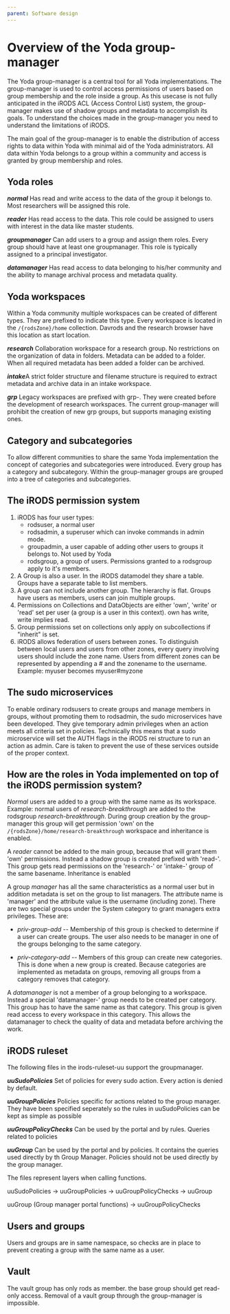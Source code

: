 ```yaml
---
parent: Software design
---
```

# Overview of the Yoda group-manager
The Yoda group-manager is a central tool for all Yoda implementations. The group-manager is used to control access permissions of users based on group membership and the role inside a group. As this usecase is not fully anticipated in the iRODS ACL (Access Control List) system, the group-manager makes use of shadow groups and metadata to accomplish its goals. To understand the choices made in the group-manager you need to understand the limitations of iRODS.


The main goal of the group-manager is to enable the distribution of access rights to data within Yoda with minimal aid of the Yoda administrators. All data within Yoda belongs to a group within a community and access is granted by group membership and roles.

## Yoda roles
***normal*** Has read and write access to the data of the group it belongs to. Most researchers will be assigned this role.

***reader*** Has read access to the data. This role could be assigned to users with interest in the data like master students.

***groupmanager*** Can add users to a group and assign them roles. Every group should have at least one groupmanager. This role is typically assigned to a principal investigator.

***datamanager*** Has read access to data belonging to his/her community and the ability to manage archival process and metadata quality.


## Yoda workspaces
Within a Yoda community multiple workspaces can be created of different types. They are prefixed to indicate this type. Every workspace is located in the `/{rodsZone}/home` collection. Davrods and the research browser have this location as start location.

***research*** Collaboration workspace for a research group. No restrictions on the organization of data in folders. Metadata can be added to a folder. When all required metadata has been added a folder can be archived.

***intake***A strict folder structure and filename structure is required to extract metadata and archive data in an intake workspace.

***grp*** Legacy workspaces are prefixed with grp-. They were created before the development of research workspaces. The current group-manager will prohibit the creation of new grp groups, but supports managing existing ones.


## Category and subcategories
To allow different communities to share the same Yoda implementation the concept of categories and subcategories were introduced. Every group has a category and subcategory. Within the group-manager groups are grouped into a tree of categories and subcategories.

## The iRODS permission system
1. iRODS has four user types:
	- rodsuser, a normal user
	- rodsadmin, a superuser which can invoke commands in admin mode.
	- groupadmin, a user capable of adding other users to groups it belongs to. Not used by Yoda
	- rodsgroup, a group of users. Permissions granted to a rodsgroup apply to it's members.
2. A Group is also a user. In the iRODS datamodel they share a table. Groups have a separate table to list members.
3. A group can not include another group. The hierarchy is flat. Groups have users as members, users can join multiple groups.
4. Permissions on Collections and DataObjects are either 'own', 'write' or 'read' set per user (a group is a user in this context). own has write, write implies read.
5. Group permissions set on collections only apply on subcollections if "inherit" is set.
6. iRODS allows federation of users between zones. To distinguish between local users and users from other zones, every query involving users should include the zone name.  Users from different zones can be represented by appending a # and the zonename to the username. Example: myuser becomes myuser#myzone


## The sudo microservices
To enable ordinary rodsusers to create groups and manage members in groups, without promoting them to rodsadmin, the sudo microservices have been developed. They give temporary admin privileges when an action meets all criteria set in policies. Technically this means that a sudo microservice will set the AUTH flags in the iRODS rei structure to run an action as admin. Care is taken to prevent the use of these services outside of the proper context.


## How are the roles in Yoda implemented on top of the iRODS permission system?
*Normal* users are added to a group with the same name as its workspace. Example: normal users of *research-breakthrough* are added to the rodsgroup *research-breakthrough*. During group creation by the group-manager this group will get permission 'own' on the `/{rodsZone}/home/research-breakthrough` workspace and inheritance is enabled.

A *reader* cannot be added to the main group, because that will grant them 'own' permissions. Instead a shadow group is created prefixed with 'read-'. This group gets read permissions on the 'research-' or 'intake-' group of the same basename. Inheritance is enabled

A group *manager* has all the same characteristics as a normal user but in addition metadata is set on the group to list managers. The attribute name is 'manager' and the attribute value is the username (including zone). There are two special groups under the System category to grant managers extra privileges. These are:
  - *priv-group-add* --
    Membership of this group is checked to determine if a user can create groups. The user also needs to be manager in one of the groups belonging to the same category.

  - *priv-category-add* --
    Members of this group can create new categories. This is done when a new group is created. Because categories are implemented as metadata on groups, removing all groups from a category removes that category.

A *datamanager* is not a member of a group belonging to a workspace. Instead a special 'datamanager-' group needs to be created per category. This group has to have the same name as that category. This group is given read access to every workspace in this category. This allows the datamanager to check the quality of data and metadata before archiving the work.

## iRODS ruleset
The following files in the irods-ruleset-uu support the groupmanager.

***uuSudoPolicies*** Set of policies for every sudo action. Every action is denied by default.

***uuGroupPolicies*** Policies specific for actions related to the group manager. They have been specified seperately so the rules in uuSudoPolicies can be kept as simple as possible

***uuGroupPolicyChecks*** Can be used by the portal and by rules. Queries related to policies

***uuGroup*** Can be used by the portal and by policies. It contains the queries used directly by th Group Manager. Policies should not be used directly by the group manager.

The files represent layers when calling functions.

uuSudoPolicies -> uuGroupPolicies -> uuGroupPolicyChecks -> uuGroup

uuGroup (Group manager portal functions) -> uuGroupPolicyChecks

## Users and groups
Users and groups are in same namespace, so checks are in place to prevent creating a group with the same name as a user.

## Vault
The vault group has only rods as member. the base group should get read-only access. Removal of a vault group through the group-manager is impossible.
